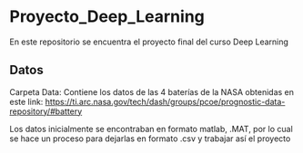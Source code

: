 # Proyecto_Deep_Learning

En este repositorio se encuentra el proyecto final del curso Deep Learning

## Datos
Carpeta Data: Contiene los datos de las 4 baterías de la NASA obtenidas en este link:
https://ti.arc.nasa.gov/tech/dash/groups/pcoe/prognostic-data-repository/#battery

Los datos inicialmente se encontraban en formato matlab, .MAT, por lo cual se hace un proceso para dejarlas en formato .csv y trabajar así el proyecto
